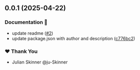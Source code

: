 ## 0.0.1 (2025-04-22)

### Documentation 📄

- update readme ([#2](https://github.com/Kajabi/ds-tokens/pull/2))
- update package.json with author and description ([c776bc2](https://github.com/Kajabi/ds-tokens/commit/c776bc2))

### ❤️ Thank You

- Julian Skinner @ju-Skinner
